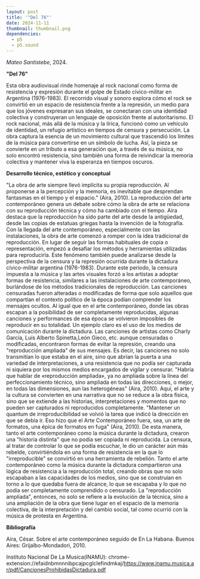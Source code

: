 ```yaml
---
layout: post
title: '"Del 76"'
date: 2024-11-11
thumbnail: thumbnail.png
dependencies:
  - p5
  - p5.sound
---
```


<div id="div-sketch">
  <script type="text/javascript" src="sketch.js"></script>
</div>

_Mateo Santistebe_, 2024.

**"Del 76"**

Esta obra audiovisual rinde homenaje al rock nacional como forma de resistencia y expresión durante el golpe de Estado cívico-militar en Argentina (1976-1983). 
El recorrido visual y sonoro explora cómo el rock se convirtió en un espacio de resistencia frente a la represión, 
un medio para que los jóvenes expresaran sus ideales, se conectaran con una identidad colectiva y construyeran un lenguaje de oposición frente al autoritarismo. 
El rock nacional, más allá de la música y la lírica, funcionó como un vehículo de identidad, un refugio artístico en tiempos de censura y persecución. 
La obra captura la esencia de un movimiento cultural que trascendió los límites de la música para convertirse en un símbolo de lucha. 
Así, la pieza se convierte en un tributo a esa generación que, a través de su música, no solo encontró resistencia, 
sino también una forma de reivindicar la memoria colectiva y mantener viva la esperanza en tiempos oscuros.


**Desarrollo técnico, estético y conceptual**

"La obra de arte siempre llevó implícita su propia reproducción. Al proponerse a la percepción y la memoria, es inevitable que desprendan fantasmas en el tiempo y el espacio." (Aira, 2010).
 La reproducción del arte contemporáneo genera un debate sobre cómo la obra de arte se relaciona con su reproducción técnica y cómo ha cambiado con el tiempo. Aira destaca que la reproducción ha sido parte del arte desde la antigüedad, desde las copias de estatuas griegas hasta la invención de la fotografía. 
Con la llegada del arte contemporáneo, especialmente con las instalaciones, la obra de arte comenzó a romper con la idea tradicional de reproducción. En lugar de seguir las formas habituales de copia o representación, empezó a desafiar los métodos y herramientas utilizadas para reproducirla.
 Este fenómeno también puede analizarse desde la perspectiva de la censura y la represión ocurrida durante la dictadura cívico-militar argentina (1976-1983). Durante este periodo, la censura impuesta a la música y las artes visuales forzó a los artistas a adoptar formas de resistencia, similares a las instalaciones de arte contemporáneo, burlándose de los métodos tradicionales de reproducción. Las canciones censuradas fueron alteradas o modificadas de forma que solo aquellos que compartían el contexto político de la época podían comprender los mensajes ocultos. Al igual que en el arte contemporáneo, donde las obras escapan a la posibilidad de ser completamente reproducidas, algunas canciones y performances de esa época se volvieron imposibles de reproducir en su totalidad. Un ejemplo claro es el uso de los medios de comunicación durante la dictadura. Las canciones de artistas como Charly García, Luis Alberto Spinetta,León Gieco, etc.  aunque censuradas o modificadas, encontraron formas de evitar la represión, creando una "reproducción ampliada" de sus mensajes.  Es decir, las canciones no solo transmitían lo que estaba en el aire, sino que abrían la puerta a una variedad de interpretaciones, a una resistencia que no podía ser capturada ni siquiera por los mismos medios encargados de vigilar y censurar.
"Habría que hablar de «reproducción ampliada», ya no ampliada sobre la línea del perfeccionamiento técnico, sino ampliada en todas las direcciones, o mejor, en todas las dimensiones, aun las heterogéneas" (Aira, 2010). Aquí, el arte y la cultura se convierten en una narrativa que no se reduce a la obra física, sino que se extiende a las historias, interpretaciones y momentos que no pueden ser capturados ni reproducidos completamente. "Mantener un quantum de irreproducibilidad se volvió la tarea que indicó la dirección en que se debía ir. Eso hizo que el Arte Contemporáneo fuera, sea, un arte de formatos, una épica de formatos en fuga" (Aira, 2010).
De esta manera, tanto el arte contemporáneo como la música durante la dictadura, crearon una "historia distinta" que no podía ser copiada ni reproducida. La censura, al tratar de controlar lo que se podía escuchar, le dio un carácter aún más rebelde, convirtiéndola en una forma de resistencia en la que lo "irreproducible" se convirtió en una herramienta de rebelión. Tanto el arte contemporáneo como la música durante la dictadura compartieron una lógica de resistencia a la reproducción total, creando obras que no solo escapaban a las capacidades de los medios, sino que se construían en torno a lo que quedaba fuera de alcance, lo que se escapaba y lo que no podía ser completamente comprendido o censurado. La "reproducción ampliada", entonces, no solo se refiere a la evolución de la técnica, sino a una ampliación de la obra que tiene lugar en el espacio de la memoria colectiva, de la interpretación y del cambio social, tal como ocurrió con la música de protesta en Argentina.


**Bibliografía**

Aira, César. Sobre el arte contemporáneo seguido de En La Habana. Buenos Aires: Grijalbo-Mondadori, 2010.

Instituto Nacional De La Musica(INAMU): chrome-extension://efaidnbmnnnibpcajpcglclefindmkaj/https://www.inamu.musica.ar/pdf/CancionesProhibidasDictadura.pdf